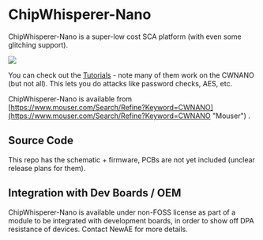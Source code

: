 # ChipWhisperer-Nano

ChipWhisperer-Nano is a super-low cost SCA platform (with even some glitching support).

![](cwnano.png)

You can check out the [Tutorials](https://chipwhisperer.readthedocs.io/en/latest/tutorials.html) - note many of them work on the CWNANO (but not all). This lets you do attacks like password checks, AES, etc.

ChipWhisperer-Nano is available from [https://www.mouser.com/Search/Refine?Keyword=CWNANO](https://www.mouser.com/Search/Refine?Keyword=CWNANO "Mouser") .

## Source Code

This repo has the schematic + firmware, PCBs are not yet included (unclear release plans for them).

## Integration with Dev Boards / OEM

ChipWhisperer-Nano is available under non-FOSS license as part of a module to be integrated with development boards, in order to show off DPA resistance of devices. Contact NewAE for more details.